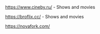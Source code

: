 https://www.cineby.ru/ - Shows and movies

https://broflix.cc/ - Shows and movies

https://novafork.com/
